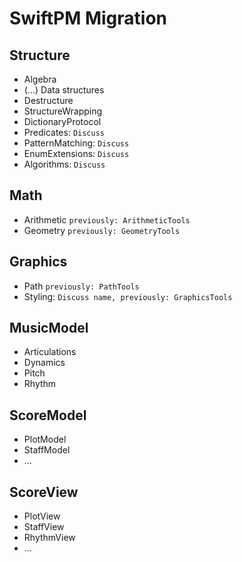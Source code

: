 # SwiftPM Migration

## Structure
- Algebra
- (...) Data structures
- Destructure
- StructureWrapping
- DictionaryProtocol
- Predicates: `Discuss`
- PatternMatching: `Discuss`
- EnumExtensions: `Discuss`
- Algorithms: `Discuss`

## Math
- Arithmetic `previously: ArithmeticTools`
- Geometry `previously: GeometryTools`

## Graphics
- Path `previously: PathTools`
- Styling: `Discuss name, previously: GraphicsTools`

## MusicModel
- Articulations
- Dynamics
- Pitch
- Rhythm

## ScoreModel
- PlotModel
- StaffModel
- ...

## ScoreView
- PlotView
- StaffView
- RhythmView
- ...
